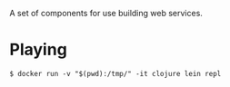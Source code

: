 A set of components for use building web services.

# Playing

```
$ docker run -v "$(pwd):/tmp/" -it clojure lein repl
```
